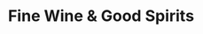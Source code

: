 ---
title: "Fine Wine & Good Spirits"
url: /pittsburgh/fine-wine-and-good-spirits-wharton-street/
shop: alcohol
---